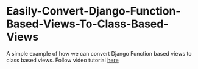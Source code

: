 # Easily-Convert-Django-Function-Based-Views-To-Class-Based-Views
A simple example of how we can convert Django Function based views to class based views. Follow video tutorial [here](https://youtu.be/-3BN-JMLE0A)

